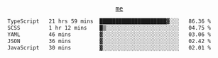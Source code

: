 <p align="center">
  <samp>
    <a href="https://yiwwhl.com">me</a>
  </samp>
</p>

<!--START_SECTION:waka-->

```txt
TypeScript   21 hrs 59 mins  █████████████████████▓░░░   86.36 %
SCSS         1 hr 12 mins    █▒░░░░░░░░░░░░░░░░░░░░░░░   04.75 %
YAML         46 mins         ▓░░░░░░░░░░░░░░░░░░░░░░░░   03.06 %
JSON         36 mins         ▓░░░░░░░░░░░░░░░░░░░░░░░░   02.42 %
JavaScript   30 mins         ▓░░░░░░░░░░░░░░░░░░░░░░░░   02.01 %
```

<!--END_SECTION:waka-->
